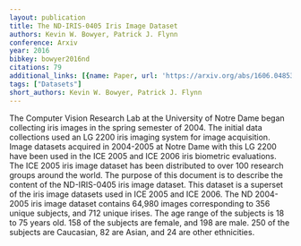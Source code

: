 ```yaml
---
layout: publication
title: The ND-IRIS-0405 Iris Image Dataset
authors: Kevin W. Bowyer, Patrick J. Flynn
conference: Arxiv
year: 2016
bibkey: bowyer2016nd
citations: 79
additional_links: [{name: Paper, url: 'https://arxiv.org/abs/1606.04853'}]
tags: ["Datasets"]
short_authors: Kevin W. Bowyer, Patrick J. Flynn
---
```

The Computer Vision Research Lab at the University of Notre Dame began
collecting iris images in the spring semester of 2004. The initial data
collections used an LG 2200 iris imaging system for image acquisition. Image
datasets acquired in 2004-2005 at Notre Dame with this LG 2200 have been used
in the ICE 2005 and ICE 2006 iris biometric evaluations. The ICE 2005 iris
image dataset has been distributed to over 100 research groups around the
world. The purpose of this document is to describe the content of the
ND-IRIS-0405 iris image dataset. This dataset is a superset of the iris image
datasets used in ICE 2005 and ICE 2006. The ND 2004-2005 iris image dataset
contains 64,980 images corresponding to 356 unique subjects, and 712 unique
irises. The age range of the subjects is 18 to 75 years old. 158 of the
subjects are female, and 198 are male. 250 of the subjects are Caucasian, 82
are Asian, and 24 are other ethnicities.